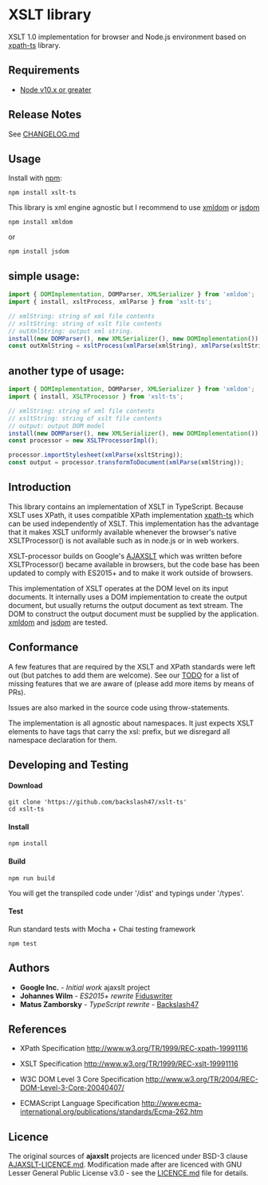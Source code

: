 # XSLT library

XSLT 1.0 implementation for browser and Node.js environment based on [xpath-ts](https://github.com/backslash47/xpath) library.

## Requirements

- [Node v10.x or greater](https://nodejs.org/en/download/)

## Release Notes

See [CHANGELOG.md](CHANGELOG.md)

## Usage

Install with [npm](http://github.com/isaacs/npm):

```
npm install xslt-ts
```

This library is xml engine agnostic but I recommend to use [xmldom](https://github.com/jindw/xmldom) or [jsdom](https://github.com/jsdom/jsdom)

```
npm install xmldom
```

or

```
npm install jsdom
```

## simple usage:

```typescript
import { DOMImplementation, DOMParser, XMLSerializer } from 'xmldom';
import { install, xsltProcess, xmlParse } from 'xslt-ts';

// xmlString: string of xml file contents
// xsltString: string of xslt file contents
// outXmlString: output xml string.
install(new DOMParser(), new XMLSerializer(), new DOMImplementation());
const outXmlString = xsltProcess(xmlParse(xmlString), xmlParse(xsltString));
```

## another type of usage:

```typescript
import { DOMImplementation, DOMParser, XMLSerializer } from 'xmldom';
import { install, XSLTProcessor } from 'xslt-ts';

// xmlString: string of xml file contents
// xsltString: string of xslt file contents
// output: output DOM model
install(new DOMParser(), new XMLSerializer(), new DOMImplementation());
const processor = new XSLTProcessorImpl();

processor.importStylesheet(xmlParse(xsltString));
const output = processor.transformToDocument(xmlParse(xmlString));
```

## Introduction

This library contains an implementation of XSLT in TypeScript. Because XSLT uses
XPath, it uses compatible XPath implementation [xpath-ts](https://github.com/backslash47/xpath) which can be used
independently of XSLT. This implementation has the advantage that it
makes XSLT uniformly available whenever the browser's native XSLTProcessor()
is not available such as in node.js or in web workers.

XSLT-processor builds on Google's [AJAXSLT](https://github.com/4031651/ajaxslt)
which was written before XSLTProcessor() became available in browsers, but the
code base has been updated to comply with ES2015+ and to make it work outside of
browsers.

This implementation of XSLT operates at the DOM level on its input
documents. It internally uses a DOM implementation to create the
output document, but usually returns the output document as text
stream. The DOM to construct the output document must be supplied by
the application. [xmldom](https://github.com/jindw/xmldom)
and [jsdom](https://github.com/jsdom/jsdom) are tested.

## Conformance

A few features that are required by the XSLT and XPath standards were left out (but patches to add them are welcome).
See our [TODO](TODO.md) for a list of missing features that we are aware of (please add more items by means of PRs).

Issues are also marked in the source code using throw-statements.

The implementation is all agnostic about namespaces. It just expects
XSLT elements to have tags that carry the xsl: prefix, but we
disregard all namespace declaration for them.

## Developing and Testing

#### Download

```
git clone 'https://github.com/backslash47/xslt-ts'
cd xslt-ts
```

#### Install

```
npm install
```

#### Build

```
npm run build
```

You will get the transpiled code under '/dist' and typings under '/types'.

#### Test

Run standard tests with Mocha + Chai testing framework

```
npm test
```

## Authors

- **Google Inc.** - _Initial work_ ajaxslt project
- **Johannes Wilm** - _ES2015+ rewrite_ [Fiduswriter](https://github.com/fiduswriter)
- **Matus Zamborsky** - _TypeScript rewrite_ - [Backslash47](https://github.com/backslash47)

## References

- XPath Specification http://www.w3.org/TR/1999/REC-xpath-19991116

- XSLT Specification http://www.w3.org/TR/1999/REC-xslt-19991116

- W3C DOM Level 3 Core Specification http://www.w3.org/TR/2004/REC-DOM-Level-3-Core-20040407/

- ECMAScript Language Specification http://www.ecma-international.org/publications/standards/Ecma-262.htm

## Licence

The original sources of **ajaxslt** projects are licenced under BSD-3 clause [AJAXSLT-LICENCE.md](AJAXSLT-LICENCE.md). Modification made after are licenced with GNU Lesser General Public License v3.0 - see the [LICENCE.md](LICENCE.md) file for details.
